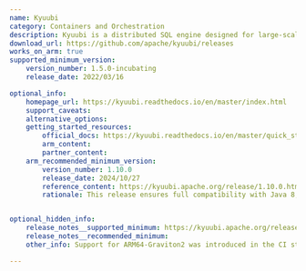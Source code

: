 ```yaml
---
name: Kyuubi
category: Containers and Orchestration
description: Kyuubi is a distributed SQL engine designed for large-scale data processing, offering high-performance and easy-to-use analytics on top of Apache Spark. It simplifies the management and execution of complex SQL queries in big data environments.
download_url: https://github.com/apache/kyuubi/releases
works_on_arm: true
supported_minimum_version:
    version_number: 1.5.0-incubating
    release_date: 2022/03/16

optional_info:
    homepage_url: https://kyuubi.readthedocs.io/en/master/index.html
    support_caveats:
    alternative_options:
    getting_started_resources:
        official_docs: https://kyuubi.readthedocs.io/en/master/quick_start/quick_start.html#installation
        arm_content:
        partner_content:
    arm_recommended_minimum_version:
        version_number: 1.10.0
        release_date: 2024/10/27
        reference_content: https://kyuubi.apache.org/release/1.10.0.html
        rationale: This release ensures full compatibility with Java 8, 11, and 17, and Scala 2.12/2.13. It supports Apache Spark 3.2 to 3.5 (with 3.2 deprecated) and Apache Flink 1.17 to 1.20. Users can now create batch jobs by uploading extra resources via the REST API. A new server selection strategy has been added for HA mode. The Spark JVM quake plugin is introduced, along with periodic cleanup of expired temp files and logs. Performance has also been enhanced through deduplication of Ranger access requests in the AuthZ plugin.


optional_hidden_info:
    release_notes__supported_minimum: https://kyuubi.apache.org/release/1.5.0-incubating.html
    release_notes__recommended_minimum:
    other_info: Support for ARM64-Graviton2 was introduced in the CI starting from v1.5.0-incubating, enabling build and test processes on Linux/ARM64.

---
```


